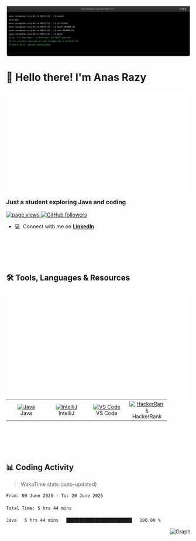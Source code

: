
<img src="./header.svg" alt="Header Svg" align="center" />

<h1 align="left" id="razyanas-title">👋 Hello there! I'm Anas Razy</h1>
<a href="#Anas">
  <img src="https://raw.githubusercontent.com/razyanas/razyanas/output/generated/overview.svg" alt="Overview" align="right" />
</a>
<h3 align="left">Just a student exploring Java and coding</h3>


<p align="left">
  <a href="https://github.com/RazyAnas/RazyAnas">
    <img src="https://komarev.com/ghpvc/?username=RazyAnas" alt="page views" />
  </a>

  <a href="https://github.com/RazyAnas?tab=followers">
    <img alt="GitHub followers" src="https://img.shields.io/github/followers/RazyAnas?style=flat&logo=github">
  </a>
</p>


- :computer: &nbsp;Connect with me on **[LinkedIn]**

<br><br><br><br>

<h2 align="left">🛠 Tools, Languages & Resources</h2>
<table>
  <tr>
    <td align="center" width="96">
      <a href="#razyanas-tech">
        <img src="https://cdn.jsdelivr.net/gh/devicons/devicon/icons/java/java-original.svg" width="48" height="48" alt="Java" />
      </a>
      <br>Java
    </td>
    <td align="center" width="96">
      <a href="#razyanas-tech">
        <img src="https://cdn.jsdelivr.net/gh/devicons/devicon/icons/intellij/intellij-original.svg" width="48" height="48" alt="IntelliJ" />
      </a>
      <br>IntelliJ
    </td>
    <td align="center" width="96">
      <a href="#razyanas-tech">
        <img src="https://cdn.jsdelivr.net/gh/devicons/devicon/icons/vscode/vscode-original.svg" width="48" height="48" alt="VS Code" />
      </a>
      <br>VS Code
    </td>
    <td align="center" width="96">
      <a href="https://www.hackerrank.com/anasrazy">
        <img src="https://upload.wikimedia.org/wikipedia/commons/6/65/HackerRank_logo.png" width="48" height="48" alt="HackerRank" />
      </a>
      <br>HackerRank
    </td>
    <a href="#title">
      <img src="https://raw.githubusercontent.com/razyanas/razyanas/output/generated/languages.svg" alt="Languages" align="right" />
    </a>
  </tr>
</table>


<br><br><br><br>

<h2 align="left">📊 Coding Activity</h2>

> WakaTime stats (auto-updated)

<!--START_SECTION:waka-->

```txt
From: 09 June 2025 - To: 20 June 2025

Total Time: 5 hrs 44 mins

Java   5 hrs 44 mins   █████████████████████████   100.00 %
```

<!--END_SECTION:waka-->
<img src="https://wakatime.com/share/@dedc2223-1ebf-48ac-9909-1b3b9059c420/e2f265d3-90d5-45b4-b2f3-8265c3817122.svg" alt="Graph" align="right" style="height:150px;"/>

<!-- links -->

[84.51°]: https://github.com/8451 "84.51° Github Home"
[issues page]: https://github.com/MacroPower/MacroPower/issues "MacroPower/issues"
[linkedin]: https://www.linkedin.com/in/anas-razy "Anas Razy LinkedIn"
[homelab]: https://github.com/MacroPower/homelab "MacroPower/homelab"
[blog]: https://jacobcolvin.com/posts/ "My Blog"
